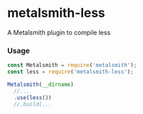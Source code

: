 # metalsmith-less
A Metalsmith plugin to compile less


### Usage
```javascript
const Metalsmith = require('metalsmith');
const less = require('metalsmith-less');

Metalsmith(__dirname)
  //...
  .use(less())
  //.build(...

```

